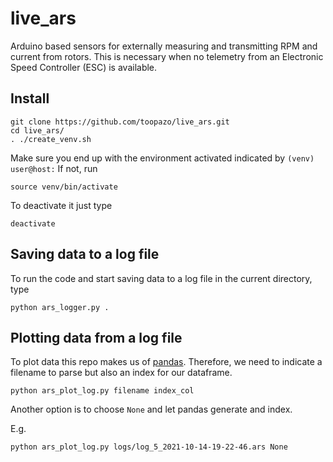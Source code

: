 # live_ars

Arduino based sensors for externally measuring and transmitting RPM and current from rotors. This is necessary when no telemetry from an Electronic Speed Controller (ESC) is available.

## Install
```shell
git clone https://github.com/toopazo/live_ars.git
cd live_ars/
. ./create_venv.sh
```

Make sure you end up with the environment activated indicated by ```(venv) user@host:```
If not, run
```shell
source venv/bin/activate
```
To deactivate it just type
```shell
deactivate
```

## Saving data to a log file
To run the code and start saving data to a log file in the 
current directory, type
```shell
python ars_logger.py .
```

## Plotting data from a log file
To plot data this repo makes us of 
[pandas](https://pandas.pydata.org/docs/index.html). 
Therefore, we need to indicate a filename to parse but also
an index for our dataframe.
```shell
python ars_plot_log.py filename index_col
```
Another option is to choose ```None``` and let 
pandas generate and index.

E.g.
```buildoutcfg
python ars_plot_log.py logs/log_5_2021-10-14-19-22-46.ars None


```
